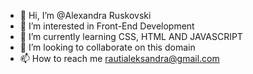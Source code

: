 - 👋 Hi, I’m @Alexandra Ruskovski
- 👀 I’m interested in Front-End Development
- 🌱 I’m currently learning CSS, HTML AND JAVASCRIPT
- 💞️ I’m looking to collaborate on this domain
- 📫 How to reach me rautialeksandra@gmail.com 

<!---
Aldrinaa/Aldrinaa is a ✨ special ✨ repository because its `README.md` (this file) appears on your GitHub profile.
You can click the Preview link to take a look at your changes.
--->
